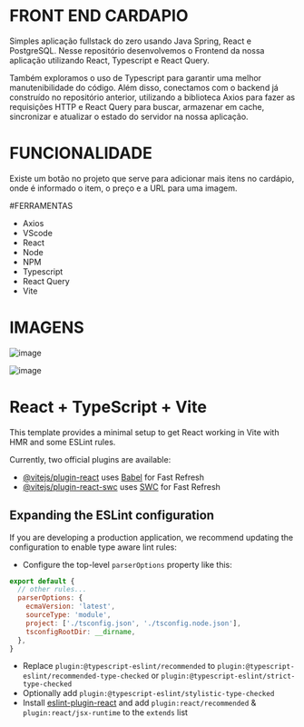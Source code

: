 # FRONT END CARDAPIO

Simples aplicação fullstack do zero usando Java Spring, React e PostgreSQL. Nesse repositório desenvolvemos o Frontend da nossa aplicação utilizando React, Typescript e React Query.

Também exploramos o uso de Typescript para garantir uma melhor manutenibilidade do código. Além disso, conectamos com o backend já construído no repositório anterior, utilizando a biblioteca Axios para fazer as requisições HTTP e React Query para buscar, armazenar em cache, sincronizar e atualizar o estado do servidor na nossa aplicação.

# FUNCIONALIDADE

Existe um botão no projeto que serve para adicionar mais itens no cardápio, onde é informado o item, o preço e a URL para uma imagem.

#FERRAMENTAS

* Axios
* VScode
* React
* Node
* NPM
* Typescript
* React Query
* Vite

# IMAGENS

![image](https://github.com/leobatista3/frontend-cardapio/assets/72052192/5b887306-9102-463e-8ab0-de09bf638237)

![image](https://github.com/leobatista3/frontend-cardapio/assets/72052192/f56008f6-5fbc-4de9-b7fc-43405adcaf2f)



# React + TypeScript + Vite

This template provides a minimal setup to get React working in Vite with HMR and some ESLint rules.

Currently, two official plugins are available:

- [@vitejs/plugin-react](https://github.com/vitejs/vite-plugin-react/blob/main/packages/plugin-react/README.md) uses [Babel](https://babeljs.io/) for Fast Refresh
- [@vitejs/plugin-react-swc](https://github.com/vitejs/vite-plugin-react-swc) uses [SWC](https://swc.rs/) for Fast Refresh

## Expanding the ESLint configuration

If you are developing a production application, we recommend updating the configuration to enable type aware lint rules:

- Configure the top-level `parserOptions` property like this:

```js
export default {
  // other rules...
  parserOptions: {
    ecmaVersion: 'latest',
    sourceType: 'module',
    project: ['./tsconfig.json', './tsconfig.node.json'],
    tsconfigRootDir: __dirname,
  },
}
```

- Replace `plugin:@typescript-eslint/recommended` to `plugin:@typescript-eslint/recommended-type-checked` or `plugin:@typescript-eslint/strict-type-checked`
- Optionally add `plugin:@typescript-eslint/stylistic-type-checked`
- Install [eslint-plugin-react](https://github.com/jsx-eslint/eslint-plugin-react) and add `plugin:react/recommended` & `plugin:react/jsx-runtime` to the `extends` list
